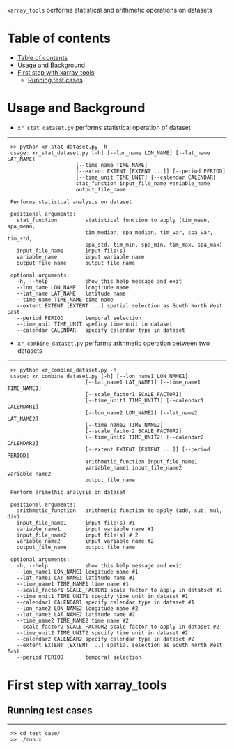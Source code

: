
`xarray_tools` performs statistical and arithmetic operations on datasets

# Table of contents
<!--ts-->
   * [Table of contents](#table-of-contents)
   * [Usage and Background](#usage-and-background "Usage and Background")
   * [First step with xarray_tools](#first-step-with-xarray_tools "First step with xarray_tools")
      * [Running test cases](#running-test-cases "Running test cases")

# Usage and Background
* `xr_stat_dataset.py` performs statistical operation of dataset
---
     >> python xr_stat_dataset.py -h 
     usage: xr_stat_dataset.py [-h] [--lon_name LON_NAME] [--lat_name LAT_NAME]
                          [--time_name TIME_NAME]
                          [--extent EXTENT [EXTENT ...]] [--period PERIOD]
                          [--time_unit TIME_UNIT] [--calendar CALENDAR]
                          stat_function input_file_name variable_name
                          output_file_name

     Performs statistcal analysis on dataset

     positional arguments:
       stat_function         statistical function to apply (tim_mean, spa_mean,
                             tim_median, spa_median, tim_var, spa_var, tim_std,
                             spa_std, tim_min, spa_min, tim_max, spa_max)
       input_file_name       input file(s)
       variable_name         input variable name
       output_file_name      output file name

     optional arguments:
       -h, --help            show this help message and exit
       --lon_name LON_NAME   longitude name
       --lat_name LAT_NAME   latitude name
       --time_name TIME_NAME time name
       --extent EXTENT [EXTENT ...] spatial selection as South North West East
       --period PERIOD       temporal selection
       --time_unit TIME_UNIT speficy time unit in dataset
       --calendar CALENDAR   specify calendar type in dataset


* `xr_combine_dataset.py` performs arithmetic operation between two datasets
---
     >> python xr_combine_dataset.py -h
     usage: xr_combine_dataset.py [-h] [--lon_name1 LON_NAME1]
                             [--lat_name1 LAT_NAME1] [--time_name1 TIME_NAME1]
                             [--scale_factor1 SCALE_FACTOR1]
                             [--time_unit1 TIME_UNIT1] [--calendar1 CALENDAR1]
                             [--lon_name2 LON_NAME2] [--lat_name2 LAT_NAME2]
                             [--time_name2 TIME_NAME2]
                             [--scale_factor2 SCALE_FACTOR2]
                             [--time_unit2 TIME_UNIT2] [--calendar2 CALENDAR2]
                             [--extent EXTENT [EXTENT ...]] [--period PERIOD]
                             arithmetic_function input_file_name1
                             variable_name1 input_file_name2 variable_name2
                             output_file_name

     Perform arimethic analysis on dataset

     positional arguments:
       arithmetic_function   arithmetic function to apply (add, sub, mul, div)
       input_file_name1      input file(s) #1
       variable_name1        input variable name #1
       input_file_name2      input file(s) # 2
       variable_name2        input variable name #2
       output_file_name      output file name

     optional arguments:
       -h, --help            show this help message and exit
       --lon_name1 LON_NAME1 longitude name #1
       --lat_name1 LAT_NAME1 latitude name #1
       --time_name1 TIME_NAME1 time name #1
       --scale_factor1 SCALE_FACTOR1 scale factor to apply in datatset #1
       --time_unit1 TIME_UNIT1 specify time unit in dataset #1
       --calendar1 CALENDAR1 specify calendar type in dataset #1
       --lon_name2 LON_NAME2 longitude name #2
       --lat_name2 LAT_NAME2 latitude name #2
       --time_name2 TIME_NAME2 time name #2
       --scale_factor2 SCALE_FACTOR2 scale factor to apply in dataset #2
       --time_unit2 TIME_UNIT2 specify time unit in dataset #2
       --calendar2 CALENDAR2 specify calendar type in dataset #2
       --extent EXTENT [EXTENT ...] spatial selection as South North West East
       --period PERIOD       temporal selection

# First step with xarray_tools
## Running test cases
---
     >> cd test_case/
     >> ./run.x



